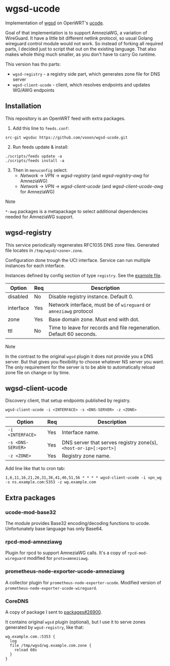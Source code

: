 wgsd-ucode
==========

Implementation of [wgsd][1] on OpenWRT's [ucode][2].

Goal of that implementation is to support AmneziaWG, a variation of WireGuard.
It have a little bit different netlink protocol, so usual Golang wireguard control module would not work.
So instead of forking all required parts, I decided just to script that out on the existing language.
That also makes whole thing much smaller, as you don't have to carry Go runtime.

This version has tho parts:

- `wgsd-registry` - a registry side part, which generates zone file for DNS server
- `wgsd-client-ucode` - client, which resolves endpoints and updates WG/AWG endpoints


Installation
------------

This repository is an OpenWRT feed with extra packages.

1. Add this line to `feeds.conf`:
```
src-git wgsduc https://github.com/vooon/wgsd-ucode.git
```

2. Run feeds update & install:
```shell
./scripts/feeds update -a
./scripts/feeds install -a
```

3. Then in `menuconfig` select:
   - *Network* -> *VPN* -> *wgsd-registry* (and *wgsd-registry-awg* for AmneziaWG)
   - *Network* -> *VPN* -> *wgsd-client-ucode* (and *wgsd-client-ucode-awg* for AmneziaWG)

> [!NOTE]
> `*-awg` packages is a metapackage to select additional dependencies needed for AmneziaWG support.


wgsd-registry
-------------

This service periodically regenerates RFC1035 DNS zone files.
Generated file locates in `/tmp/wgsd/<zone>.zone`.

Configuration done trough the UCI interface. Service can run multiple instances for each interface.

Instances defined by config section of type `registry`. See the [example file](./wgsd-registry/files/wgsd-registry.conf).

| Option | Req | Description |
|--------|-----|-------------|
| disabled | No | Disable registry instance. Default 0. |
| interface | Yes | Network interface, must be of `wireguard` or `amneziawg` protocol |
| zone | Yes | Base domain zone. Must end with dot. |
| ttl | No | Time to leave for records and file regeneration. Default 60 seconds. |

> [!NOTE]
> In the contrast to the original `wgsd` plugin it does not provide you a DNS server.
> But that gives you flexibility to choose whatever NS server you want.
> The only requirement for the server is to be able to automatically reload zone file on change or by time.


wgsd-client-ucode
-----------------

Discovery client, that setup endpoints published by registry.

```
wgsd-client-ucode -i <INTERFACE> -s <DNS-SERVER> -z <ZONE>
```

| Option | Req | Description |
|--------|-----|-------------|
| `-i <INTERFACE>`  | Yes | Interface name. |
| `-s <DNS-SERVER>` | Yes | DNS server that serves registry zone(s), `<host-or-ip>[:<port>]` |
| `-z <ZONE>`       | Yes | Registry zone name. |

Add line like that to cron tab:
```cron
1,6,11,16,21,26,31,36,41,46,51,56 * * * * wgsd-client-ucode -i vpn_wg -s ns.example.com:5353 -z wg.example.com
```


Extra packages
--------------

### ucode-mod-base32

The module provides Base32 encoding/decoding functions to ucode.
Unfortunately base language has only Base64.

### rpcd-mod-amneziawg

Plugin for rpcd to support AmneziaWG calls.
It's a copy of `rpcd-mod-wireguard` modified for `proto=amneziawg`.

### prometheus-node-exporter-ucode-amneziawg

A collector plugin for `prometheus-node-exporter-ucode`.
Modified version of `prometheus-node-exporter-ucode-wireguard`.

### CoreDNS

A copy of package I sent to [packages#26900][3].

It contains original `wgsd` plugin (optional), but I use it to serve zones generated by `wgsd-registry`, like that:

```corefile
wg.example.com.:5353 {
  log
  file /tmp/wgsd/wg.example.com.zone {
    reload 60s
  }
}
```


[1]: https://github.com/jwhited/wgsd
[2]: https://ucode.mein.io/
[3]: https://github.com/openwrt/packages/pull/26900
